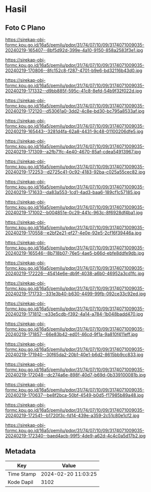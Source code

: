 # Hasil

## Foto C Plano

https://sirekap-obj-formc.kpu.go.id/16a5/pemilu/pdpr/31/74/07/10/09/3174071009035-20240219-165407--8bf5d92d-399e-4a10-9150-858a2583f3e1.jpg

https://sirekap-obj-formc.kpu.go.id/16a5/pemilu/pdpr/31/74/07/10/09/3174071009035-20240219-170806--8fc152c8-f287-4701-b9e6-bd32116b43d0.jpg

https://sirekap-obj-formc.kpu.go.id/16a5/pemilu/pdpr/31/74/07/10/09/3174071009035-20240219-171332--d9bb885f-595c-41c8-8efd-54b9f32f022d.jpg

https://sirekap-obj-formc.kpu.go.id/16a5/pemilu/pdpr/31/74/07/10/09/3174071009035-20240219-172120--d53061a0-3dd2-4c8e-bd30-bc795a8533af.jpg

https://sirekap-obj-formc.kpu.go.id/16a5/pemilu/pdpr/31/74/07/10/09/3174071009035-20240219-165443--3281d4fa-62a8-4431-9c48-01100206dfe5.jpg

https://sirekap-obj-formc.kpu.go.id/16a5/pemilu/pdpr/31/74/07/10/09/3174071009035-20240219-171309--a2fb71fc-4e40-4670-85af-cdea54913967.jpg

https://sirekap-obj-formc.kpu.go.id/16a5/pemilu/pdpr/31/74/07/10/09/3174071009035-20240219-172253--d2725c41-0c92-4183-92ba-c025a55cec82.jpg

https://sirekap-obj-formc.kpu.go.id/16a5/pemilu/pdpr/31/74/07/10/09/3174071009035-20240219-171633--da83a553-1cd1-4ad3-baa6-189cf1c57185.jpg

https://sirekap-obj-formc.kpu.go.id/16a5/pemilu/pdpr/31/74/07/10/09/3174071009035-20240219-171002--b004851e-0c29-441c-963c-8f6928df4ba1.jpg

https://sirekap-obj-formc.kpu.go.id/16a5/pemilu/pdpr/31/74/07/10/09/3174071009035-20240219-170558--e2bf2e21-ef27-4e0e-92e5-2cf16f39446a.jpg

https://sirekap-obj-formc.kpu.go.id/16a5/pemilu/pdpr/31/74/07/10/09/3174071009035-20240219-165546--8b718b07-76e5-4ae5-b66d-ebfe8ddfe9db.jpg

https://sirekap-obj-formc.kpu.go.id/16a5/pemilu/pdpr/31/74/07/10/09/3174071009035-20240219-172226--45414e6e-db9f-4038-a6b0-46952a3cd1fc.jpg

https://sirekap-obj-formc.kpu.go.id/16a5/pemilu/pdpr/31/74/07/10/09/3174071009035-20240219-171733--331e3b40-b630-4499-99fb-092ce33c92ed.jpg

https://sirekap-obj-formc.kpu.go.id/16a5/pemilu/pdpr/31/74/07/10/09/3174071009035-20240219-171812--e33e5cdb-f392-4a14-a784-1b048badd470.jpg

https://sirekap-obj-formc.kpu.go.id/16a5/pemilu/pdpr/31/74/07/10/09/3174071009035-20240219-171857--66e83b42-ed01-46cd-9f1a-9a810f411eff.jpg

https://sirekap-obj-formc.kpu.go.id/16a5/pemilu/pdpr/31/74/07/10/09/3174071009035-20240219-171940--30f65da2-20b1-40e1-b6d2-8615bb9cc833.jpg

https://sirekap-obj-formc.kpu.go.id/16a5/pemilu/pdpr/31/74/07/10/09/3174071009035-20240219-172048--dc274a6e-898f-40d7-b69d-0b339100081b.jpg

https://sirekap-obj-formc.kpu.go.id/16a5/pemilu/pdpr/31/74/07/10/09/3174071009035-20240219-170637--be8f2bca-50bf-4549-b0d5-f17985b89a48.jpg

https://sirekap-obj-formc.kpu.go.id/16a5/pemilu/pdpr/31/74/07/10/09/3174071009035-20240219-172541--b1720f3c-fd14-439e-a359-2c51c80e1cf2.jpg

https://sirekap-obj-formc.kpu.go.id/16a5/pemilu/pdpr/31/74/07/10/09/3174071009035-20240219-172340--baed4acb-99f5-4de9-a62d-4c4c0a5d17b2.jpg


## Metadata

| Key        | Value               |
| ---------- | ------------------- |
| Time Stamp | 2024-02-20 11:03:25 |
| Kode Dapil | 3102                |



